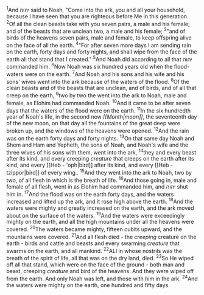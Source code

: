 <sup>1</sup>And יהוה said to Noah, "Come into the ark, you and all your household, because I have seen that you are righteous before Me in this generation.
<sup>2</sup>Of all the clean beasts take with you seven pairs, a male and his female; and of the beasts that are unclean two, a male and his female;
<sup>3</sup>"and of birds of the heavens seven pairs, male and female, to keep offspring alive on the face of all the earth.
<sup>4</sup>"For after seven more days I am sending rain on the earth, forty days and forty nights, and shall wipe from the face of the earth all that stand that I created."
<sup>5</sup>And Noah did according to all that יהוה commanded him.
<sup>6</sup>Now Noah was six hundred years old when the flood-waters were on the earth.
<sup>7</sup>And Noah and his sons and his wife and his sons' wives went into the ark because of the waters of the flood.
<sup>8</sup>Of the clean beasts and of the beasts that are unclean, and of birds, and of all that creep on the earth,
<sup>9</sup>two by two the went into the ark to Noah, male and female, as Elohim had commanded Noah.
<sup>10</sup>And it came to be after seven days that the waters of the flood were on the earth.
<sup>11</sup>In the six hundredth year of Noah's life, in the second new *[[Month|moon]]*, the seventeenth day of the new moon, on that day all the fountains of the great deep were broken up, and the windows of the heavens were opened.
<sup>12</sup>And the rain was on the earth forty days and forty nights.
<sup>13</sup>On that same day Noah and Shem and Ham and Yepheth, the sons of Noah, and Noah's wife and the three wives of his sons with them, went into the ark,
<sup>14</sup>they and every beast after its kind, and every creeping *creature* that creeps on the earth after its kind, and every [[Heb - 'oph|bird]] after its kind, and every [[Heb -tzippor|bird]] of every wing..
<sup>15</sup>And they went into the ark to Noah, two by two, of all flesh in which is the breath of life.
<sup>16</sup>And those going in, male and female of all flesh, went in as Elohim had commanded him, and יהוה shut him in.
<sup>17</sup>And the flood was on the earth forty days, and the waters increased and lifted up the ark, and it rose high above the earth.
<sup>18</sup>And the waters were mighty and greatly increased on the earth, and the ark moved about on the surface of the waters.
<sup>19</sup>And the waters were exceedingly mighty on the earth, and all the high mountains under all the heavens were covered.
<sup>20</sup>The waters became mighty, fifteen cubits upward, and the mountains were covered.
<sup>21</sup>And all flesh died - the *creeping* creature on the earth - birds and cattle and beasts and every swarming *creature* that swarms on the earth, and all mankind.
<sup>22</sup>ALl in whose nostrils was the breath of the spirit of life, all that was on the dry land, died.
<sup>23</sup>So He wiped off all that stand, which were on the face of the ground - both man and beast, creeping *creature* and bird of the heavens. And they were wiped off from the earth. And only Noah was left, and those with him in the ark.
<sup>24</sup>And the waters were mighty on the earth, one hundred and fifty days.
